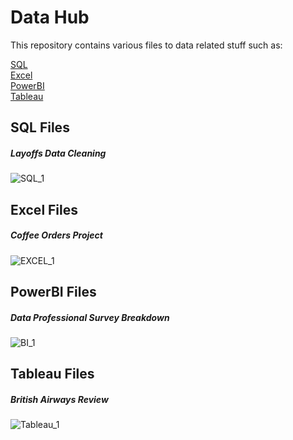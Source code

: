 # Data Hub

This repository contains various files to data related stuff such as:

  [SQL](#sql-files)<br>
  [Excel](#excel-files)<br>
  [PowerBI](#powerbi-files)<br>
  [Tableau](#tableau-files)
  
## SQL Files
##### Layoffs Data Cleaning
![SQL_1](https://raw.github.com/MarcinDevAcc/Data-Projects/main/images/Layoffs_cleaning.png)
## Excel Files
##### Coffee Orders Project
![EXCEL_1](https://raw.github.com//MarcinDevAcc/Data-Projects/main/Excel/Coffee_orders_project/CoffeeSalesProject.png)
## PowerBI Files
##### Data Professional Survey Breakdown
![BI_1](https://raw.github.com/MarcinDevAcc/Data-Projects/main/images/Data-Professional-Survey-Breakdown.jpg)
## Tableau Files
##### British Airways Review
![Tableau_1](https://raw.github.com/MarcinDevAcc/Data-Projects/main/images/AirwaysDashboard.png)
